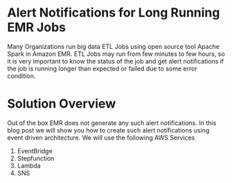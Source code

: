 # Alert Notifications for Long Running EMR Jobs

Many Organizations run big data ETL Jobs using open source tool Apache Spark in Amazon EMR. 
ETL Jobs may run from few minutes to few hours, so it is very important to know the status of the job and get alert notifications if the job is running longer than expected or failed due to some error condition. 

# Solution Overview

Out of the box EMR does not generate any such alert notifications. In this blog post we will show you how to create such alert notifications using event driven architecture. We will use the following AWS Services 
1. EventBridge
2. Stepfunction
3. Lambda 
4. SNS
